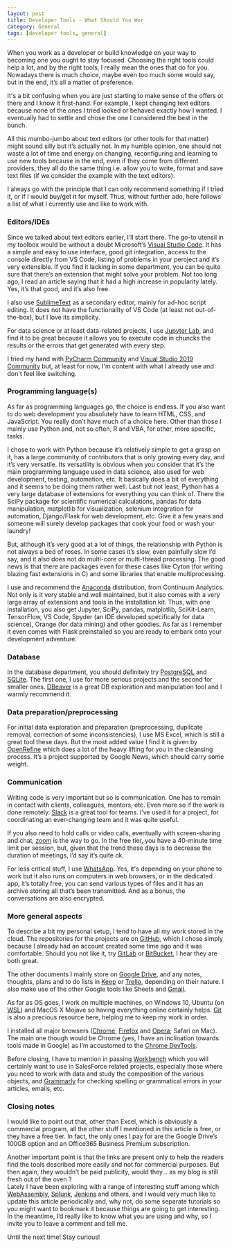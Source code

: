 ```yaml
---
layout: post
title: Developer Tools - What Should You Wor
category: General
tags: [developer tools, general]
---
```

When you work as a developer or build knowledge on your way to becoming one you ought to stay focused. Choosing the right tools could help a lot, and by the right tools, I really mean the ones that do for you. Nowadays there is much choice, maybe even too much some would say, but in the end, it’s all a matter of preference. 

It's a bit confusing when you are just starting to make sense of the offers ot there and I know it first-hand. For example, I kept changing text editors because none of the ones I tried looked or behaved exactly how I wanted. I eventually had to settle and chose the one I considered the best in the bunch. 

All this mumbo-jumbo about text editors (or other tools for that matter) might sound silly but it’s actually not. In my humble opinion, one should not waste a lot of time and energy on changing, reconfiguring and learning to use new tools because in the end, even if they come from different providers, they all do the same thing i.e. allow you to write, format and save text files (if we consider the example with the text editors). 

I always go with the principle that I can only recommend something if I tried it, or if I would buy/get it for myself. Thus, without further ado, here follows a list of what I currently use and like to work with.

### Editors/IDEs
Since we talked about text editors earlier, I’ll start there. The go-to utensil in my toolbox would be without a doubt Microsoft’s [Visual Studio Code](< https://code.visualstudio.com/>). It has a simple and easy to use interface, good git integration, access to the console directly from VS Code, listing of problems in your peroject and it’s very extensible. If you find it lacking in some department, you can be quite sure that there’s an extension that might solve your problem. Not too long ago, I read an article saying that it had a high increase in popularity lately. Yes, it’s that good, and it’s also free. 

I also use [SublimeText](< https://www.sublimetext.com/>) as a secondary editor, mainly for ad-hoc script editing. It does not have the functionality of VS Code (at least not out-of-the-box), but I love its simplicity. 

For data science or at least data-related projects, I use [Jupyter Lab](< https://github.com/jupyterlab/jupyterlab>), and find it to be great because it allows you to execute code in chuncks the results or the errors that get generated with every step. 

I tried my hand with [PyCharm Community](< https://www.jetbrains.com/pycharm/download/#section=windows>) and [Visual Studio 2019 Community](< https://visualstudio.microsoft.com/downloads/>) but, at least for now, I'm content with what I already use and don't feel like switching.  

### Programming language(s)
As far as programming languages go, the choice is endless. If you also want to do web development you absolutely have to learn HTML, CSS, and JavaScript. You really don’t have much of a choice here. Other than those I mainly use Python and, not so often, R and VBA, for other, more specific, tasks.

I chose to work with Python because it’s relatively simple to get a grasp on it, has a large community of contributors that is only growing every day, and it’s very versatile. Its versatility is obvious when you consider that it’s the main programming language used in data science, also used for web development, testing, automation, etc. It basically does a bit of everything and it seems to be doing them rather well. 
Last but not least, Python has a very large database of extensions for everything you can think of. There the SciPy package for scientific numerical calculations, pandas for data manipulation, matplotlib for visualization, selenium integration for automation, Django/Flask for web development, etc. Give it a few years and someone will surely develop packages that cook your food or wash your laundry! 

But, although it’s very good at a lot of things, the relationship with Python is not always a bed of roses. In some cases it’s slow, even painfully slow I’d say, and it also does not do multi-core or multi-thread processing. The good news is that there are packages even for these cases like Cyton (for writing blazing fast extensions in C) and some libraries that enable multiprocessing. 

I use and recommend the [Anaconda](< https://www.anaconda.com/distribution/#download-section>) distribution, from Continuum Analytics. Not only is it very stable and well maintained, but it also comes with a very large array of extensions and tools in the installation kit. Thus, with one installation, you also get Jupyter, SciPy, pandas, matplotlib, SciKit-Learn, TensorFlow, VS Code, Spyder (an IDE developed specifically for data science), Orange (for data mining) and other goodies. As far as I remember it even comes with Flask preinstalled so you are ready to embark onto your development adventure.   

### Database
In the database department, you should definitely try [PostgreSQL](< https://www.postgresql.org/>) and [SQLite](< https://www.sqlite.org/index.html>). The first one, I use for more serious projects and the second for smaller ones. [DBeaver](<https://dbeaver.io/>) is a great DB exploration and manipulation tool and I warmly recommend it. 

### Data preparation/preprocessing
For initial data exploration and preparation (preprocessing, duplicate removal, correction of some inconsistencies), I use MS Excel, which is still a great tool these days. But the most added value I find it is given by [OpenRefine](< http://openrefine.org/>) which does a lot of the heavy lifting for you in the cleansing process. It’s a project supported by Google News, which should carry some weight. 

### Communication
Writing code is very important but so is communication. One has to remain in contact with clients, colleagues, mentors, etc. Even more so if the work is done remotely. [Slack](< https://slack.com/>) is a great tool for teams. I’ve used it for a project, for coordinating an ever-changing team and it was quite useful.

If you also need to hold calls or video calls, eventually with screen-sharing and chat, [zoom](< https://zoom.us/>) is the way to go. In the free tier, you have a 40-minute time limit per session, but, given that the trend these days is to decrease the duration of meetings, I’d say it’s quite ok. 

For less critical stuff, I use [WhatsApp](< https://www.whatsapp.com/>). Yes, it's depending on your phone to work but it also runs on computers in web browsers, or in the dedicated app, it’s totally free, you can send various types of files and it has an archive storing all that’s been transmitted. And as a bonus, the conversations are also encrypted. 

### More general aspects
To describe a bit my personal setup, I tend to have all my work stored in the cloud. The repositories for the projects are on [GitHub](< https://github.com/>), which I chose simply because I already had an account created some time ago and it was comfortable. Should you not like it, try [GitLab](< https://about.gitlab.com/>) or [BitBucket](< https://bitbucket.org/>), I hear they are both great.

The other documents I mainly store on [Google Drive](< https://www.google.com/drive/>), and any notes, thoughts, plans and to do lists in [Keep](< https://keep.google.com/>) or [Trello](< https://trello.com/>), depending on their nature. I also make use of the other Google tools like Sheets and [Gmail](< https://mail.google.com>). 

As far as OS goes, I work on multiple machines, on Windows 10, Ubuntu (on [WSL](< https://docs.microsoft.com/en-us/windows/wsl/install-win10>)) and MacOS X Mojave so having everything online certainly helps. [Git](< https://git-scm.com/>) is also a precious resource here, helping me to keep my work in order. 

I installed all major browsers ([Chrome](< https://www.google.com/chrome/>), [Firefox](< https://www.mozilla.org/ro/firefox/new/>) and [Opera](< https://www.opera.com/>); Safari on Mac). The main one though would be Chrome (yes, I have an inclination towards tools made in Google) as I’m accustomed to the [Chrome DevTools](< https://developers.google.com/web/tools/chrome-devtools/>). 

Before closing, I have to mention in passing [Workbench](< https://workbench.developerforce.com/>) which you will certainly want to use in SalesForce related projects, especially those where you need to work with data and study the composition of the various objects, and [Grammarly](< https://app.grammarly.com/>) for checking spelling or grammatical errors in your articles, emails, etc.  

### Closing notes
I would like to point out that, other than Excel, which is obviously a commercial program, all the other stuff I mentioned in this article is free, or they have a free tier. In fact, the only ones I pay for are the Google Drive’s 100GB option and an  Office365 Business Premium subscription.

Another important point is that the links are present only to help the readers find the tools described more easily and not for commercial purposes. But then again, they wouldn’t be paid publicity, would they… as my blog is still fresh out of the oven ?   
Lately I have been exploring with a range of interesting stuff among which [WebAssembly](< https://webassembly.org/>), [Splunk](< https://www.splunk.com/>), [Jenkins](< https://jenkins.io/>) and others, and I would very much like to update this article periodically and, why not, do some separate tutorials so you might want to bookmark it because things are going to get interesting. 
In the meantime, I’d really like to know what you are using and why, so I invite you to leave a comment and tell me. 

Until the next time! Stay curious!

